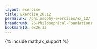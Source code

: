 ```yaml
---
layout: exercise
title: Exercise 26.12
permalink: /philosophy-exercises/ex_12/
breadcrumb: 26-Philosophical-Foundations
bookmarkID: ex26.12
---
```


{% include mathjax_support %}
